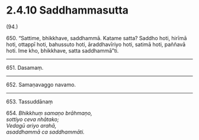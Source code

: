 # 2.4.10 Saddhammasutta

(94.)

650\. “Sattime, bhikkhave, saddhammā. Katame satta? Saddho hoti, hirīmā hoti, ottappī hoti, bahussuto hoti, āraddhavīriyo hoti, satimā hoti, paññavā hoti. Ime kho, bhikkhave, satta saddhammā”ti.

---

651\. Dasamaṃ.

---

652\. Samaṇavaggo navamo.

---

653\. Tassuddānaṃ

654\. _Bhikkhuṃ samaṇo brāhmaṇo,_  
_sottiyo ceva nhātako;_  
_Vedagū ariyo arahā,_  
_asaddhammā ca saddhammāti._
